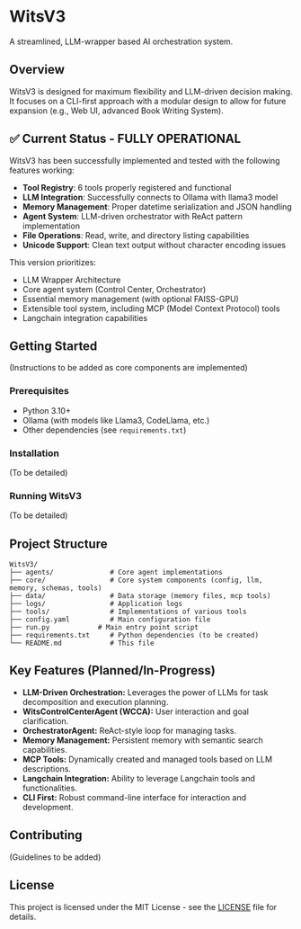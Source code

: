 # WitsV3

A streamlined, LLM-wrapper based AI orchestration system.

## Overview

WitsV3 is designed for maximum flexibility and LLM-driven decision making. It focuses on a CLI-first approach with a modular design to allow for future expansion (e.g., Web UI, advanced Book Writing System).

## ✅ Current Status - FULLY OPERATIONAL

WitsV3 has been successfully implemented and tested with the following features working:

- **Tool Registry**: 6 tools properly registered and functional
- **LLM Integration**: Successfully connects to Ollama with llama3 model  
- **Memory Management**: Proper datetime serialization and JSON handling
- **Agent System**: LLM-driven orchestrator with ReAct pattern implementation
- **File Operations**: Read, write, and directory listing capabilities
- **Unicode Support**: Clean text output without character encoding issues

This version prioritizes:

- LLM Wrapper Architecture
- Core agent system (Control Center, Orchestrator)
- Essential memory management (with optional FAISS-GPU)
- Extensible tool system, including MCP (Model Context Protocol) tools
- Langchain integration capabilities

## Getting Started

(Instructions to be added as core components are implemented)

### Prerequisites

- Python 3.10+
- Ollama (with models like Llama3, CodeLlama, etc.)
- Other dependencies (see `requirements.txt`)

### Installation

(To be detailed)

### Running WitsV3

(To be detailed)

## Project Structure

```
WitsV3/
├── agents/              # Core agent implementations
├── core/                # Core system components (config, llm, memory, schemas, tools)
├── data/                # Data storage (memory files, mcp tools)
├── logs/                # Application logs
├── tools/               # Implementations of various tools
├── config.yaml          # Main configuration file
├── run.py            # Main entry point script
├── requirements.txt     # Python dependencies (to be created)
└── README.md            # This file
```

## Key Features (Planned/In-Progress)

- **LLM-Driven Orchestration:** Leverages the power of LLMs for task decomposition and execution planning.
- **WitsControlCenterAgent (WCCA):** User interaction and goal clarification.
- **OrchestratorAgent:** ReAct-style loop for managing tasks.
- **Memory Management:** Persistent memory with semantic search capabilities.
- **MCP Tools:** Dynamically created and managed tools based on LLM descriptions.
- **Langchain Integration:** Ability to leverage Langchain tools and functionalities.
- **CLI First:** Robust command-line interface for interaction and development.

## Contributing

(Guidelines to be added)

## License

This project is licensed under the MIT License - see the [LICENSE](LICENSE) file for details.
